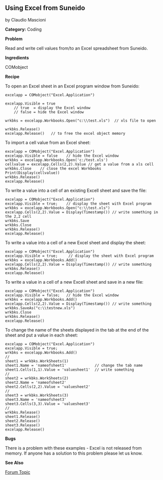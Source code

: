 ## Using Excel from Suneido

by Claudio Mascioni

**Category:** Coding

**Problem**

Read and write cell values from/to an Excel spreadsheet from Suneido.

**Ingredients**

COMobject

**Recipe**

To open an Excel sheet in an Excel program window from Suneido:

``` suneido
excelapp = COMobject("Excel.Application")

excelapp.Visible = true
    // true  = display the Excel window
    // false = hide the Excel window

wrkbks = excelapp.Workbooks.Open("c:\\test.xls")  // xls file to open

wrkbks.Release()
excelapp.Release()   // to free the excel object memory
```

To import a cell value from an Excel sheet:

``` suneido
excelapp = COMobject("Excel.Application")
excelapp.Visible = false    // hide the Excel window
wrkbks = excelapp.Workbooks.Open('c:/test.xls')
cellvalue = excelapp.Cells(2,2).Value // get a value from a xls cell
wrkbks.Close    // close the excel Workbooks
Print(Display(cellvalue))
wrkbks.Release()
excelapp.Release()
```

To write a value into a cell of an existing Excell sheet and save the file:

``` suneido
excelapp = COMobject("Excel.Application")
excelapp.Visible = true;    // display the sheet with Excel program
wrkbks = excelapp.Workbooks.Open("c:\\test.xls")
excelapp.Cells(2,2).Value = Display(Timestamp()) // write something in the 2,2 cell
wrkbks.Save
wrkbks.Close
wrkbks.Release()
excelapp.Release()
```

To write a value into a cell of a new Excel sheet and display the sheet:

``` suneido
excelapp = COMobject("Excel.Application")
excelapp.Visible = true;     // display the sheet with Excel program
wrkbks = excelapp.Workbooks.Add()
excelapp.Cells(2,2).Value = Display(Timestamp()) // write something
wrkbks.Release()
excelapp.Release()
```

To write a value in a cell of a new Excell sheet and save in a new file:

``` suneido
excelapp = COMobject("Excel.Application")
excelapp.Visible = false;   // hide the Excel window
wrkbks = excelapp.Workbooks.Add()
excelapp.Cells(2,2).Value = Display(Timestamp()) // write something
wrkbks.SaveAs("c:\\testnew.xls")
wrkbks.Close
wrkbks.Release()
excelapp.Release()
```

To change the name of the sheets displayed in the tab at the end of the sheet and put a value in each sheet:

``` suneido
excelapp = COMobject("Excel.Application")
excelapp.Visible = true;
wrkbks = excelapp.Workbooks.Add()
//
sheet1 = wrkbks.WorkSheets(1)
sheet1.Name = 'nameofsheet1'             // change the tab name
sheet1.Cells(1,1).Value = 'valuesheet1'  // write something
//
sheet2 = wrkbks.WorkSheets(2)
sheet2.Name = 'nameofsheet2'
sheet2.Cells(2,2).Value = 'valuesheet2'
//
sheet3 = wrkbks.WorkSheets(3)
sheet3.Name = 'nameofsheet3'
sheet3.Cells(3,3).Value = 'valuesheet3'
//
wrkbks.Release()
sheet1.Release()
sheet2.Release()
sheet3.Release()
excelapp.Release()
```

**Bugs**

There is a problem with these examples - Excel is not released from memory. If anyone has a solution to this problem please let us know.

**See Also**

[Forum Topic](<http://www.suneido.com/forum/topic.asp?TOPIC_ID=1215>)
